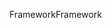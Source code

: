 <span data-ttu-id="f01ce-101">Framework</span><span class="sxs-lookup"><span data-stu-id="f01ce-101">Framework</span></span>